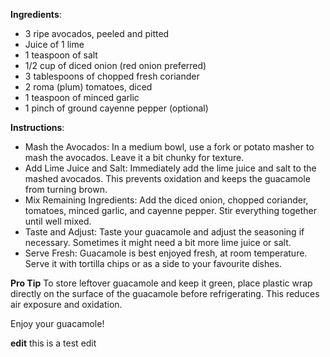 **Ingredients**:
- 3 ripe avocados, peeled and pitted
- Juice of 1 lime
- 1 teaspoon of salt
- 1/2 cup of diced onion (red onion preferred)
- 3 tablespoons of chopped fresh coriander
- 2 roma (plum) tomatoes, diced
- 1 teaspoon of minced garlic
- 1 pinch of ground cayenne pepper (optional)

**Instructions**:
- Mash the Avocados: In a medium bowl, use a fork or potato masher to mash the avocados. Leave it a bit chunky for texture.
- Add Lime Juice and Salt: Immediately add the lime juice and salt to the mashed avocados. This prevents oxidation and keeps the guacamole from turning brown.
- Mix Remaining Ingredients: Add the diced onion, chopped coriander, tomatoes, minced garlic, and cayenne pepper. Stir everything together until well mixed.
- Taste and Adjust: Taste your guacamole and adjust the seasoning if necessary. Sometimes it might need a bit more lime juice or salt.
- Serve Fresh: Guacamole is best enjoyed fresh, at room temperature. Serve it with tortilla chips or as a side to your favourite dishes.

**Pro Tip**
To store leftover guacamole and keep it green, place plastic wrap directly on the surface of the guacamole before refrigerating. This reduces air exposure and oxidation.


Enjoy your guacamole!

**edit**
this is a test edit

